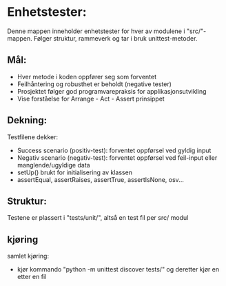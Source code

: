 # Enhetstester:

Denne mappen inneholder enhetstester for hver av modulene i "src/"-mappen. Følger struktur, rammeverk og tar i bruk unittest-metoder.

## Mål:

- Hver metode i koden oppfører seg som forventet
- Feilhåntering og robusthet er beholdt (negative tester)
- Prosjektet følger god programvarepraksis for applikasjonsutvikling
- Vise forståelse for Arrange - Act - Assert prinsippet

## Dekning:

Testfilene dekker:
- Success scenario (positiv-test): forventet oppførsel ved gyldig input
- Negativ scenario (negativ-test): forventet oppførsel ved feil-input eller manglende/ugyldige data
- setUp() brukt for initialisering av klassen
- assertEqual, assertRaises, assertTrue, assertIsNone, osv...  

## Struktur:
Testene er plassert i "tests/unit/", altså en test fil per src/ modul

## kjøring

samlet kjøring: 
- kjør kommando "python -m unittest discover tests/" og deretter kjør en etter en fil

